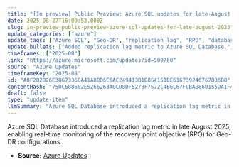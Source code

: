 ```yaml
---
title: "[In preview] Public Preview: Azure SQL updates for late-August 2025"
date: 2025-08-27T16:00:53.000Z
slug: in-preview-public-preview-azure-sql-updates-for-late-august-2025
update_categories: ["azure"]
update_tags: ["Azure SQL", "Geo-DR", "replication lag", "RPO", "database monitoring"]
update_bullets: ["Added replication lag metric to Azure SQL Database.", "Metric provides real-time visibility into recovery point objective (RPO).", "Feature applicable when Geo-DR is enabled."]
timeframes: ["2025-08"]
link: "https://azure.microsoft.com/updates?id=500780"
source: "Azure Updates"
timeframeKey: "2025-08"
id: "A8F2B2B26E38673368A41A88D6E6AC249413B1B854151BE616739246767836B8"
contentHash: "750C688602E5266263A0CD8DF5278F7572C4B6C67FCBAB860155DA1F49D127DA"
draft: false
type: "update-item"
llmSummary: "Azure SQL Database introduced a replication lag metric in late August 2025, enabling real-time monitoring of the recovery point objective (RPO) for Geo-DR configurations."
---
```


Azure SQL Database introduced a replication lag metric in late August 2025, enabling real-time monitoring of the recovery point objective (RPO) for Geo-DR configurations.

- **Source:** [Azure Updates](https://azure.microsoft.com/updates?id=500780)
